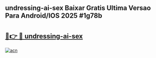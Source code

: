 ## undressing-ai-sex Baixar Gratis Ultima Versao Para Android/IOS 2025 #1g78b

# <h2><a href="https://ainizakaria.my?title=undressing-ai-sex&ref=20M">🔗👉 🔴 undressing-ai-sex</a></h2>

[![acn](https://github.com/user-attachments/assets/0f9c940e-d8b0-45ae-aac7-cd30a18b3e1c)](https://ainizakaria.my?title=undressing-ai-sex&ref=20M)

